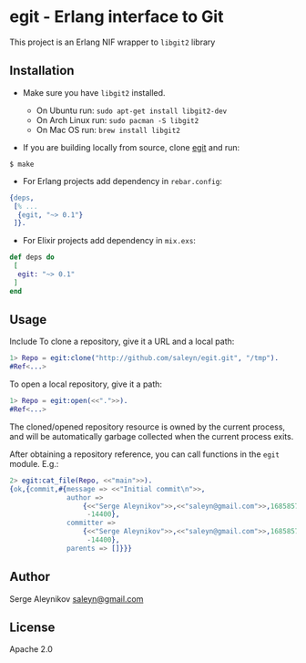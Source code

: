 # egit - Erlang interface to Git

This project is an Erlang NIF wrapper to `libgit2` library

## Installation

- Make sure you have `libgit2` installed.
    - On Ubuntu run: `sudo apt-get install libgit2-dev`
    - On Arch Linux run: `sudo pacman -S libgit2`
    - On Mac OS run: `brew install libgit2`

- If you are building locally from source, clone [egit](https://github.com/saleyn/egit)
and run:
```shell
$ make
```

- For Erlang projects add dependency in `rebar.config`:
```erlang
{deps,
 [% ...
  {egit, "~> 0.1"}
 ]}.
```

- For Elixir projects add dependency in `mix.exs`:
```elixir
def deps do
 [
  egit: "~> 0.1"
 ]
end
```

## Usage

Include 
To clone a repository, give it a URL and a local path:
```erlang
1> Repo = egit:clone("http://github.com/saleyn/egit.git", "/tmp").
#Ref<...>
```

To open a local repository, give it a path:
```erlang
1> Repo = egit:open(<<".">>).
#Ref<...>
```

The cloned/opened repository resource is owned by the current process,
and will be automatically garbage collected when the current process
exits.

After obtaining a repository reference, you can call functions in the
`egit` module. E.g.:

```erlang
2> egit:cat_file(Repo, <<"main">>).
{ok,{commit,#{message => <<"Initial commit\n">>,
              author =>
                  {<<"Serge Aleynikov">>,<<"saleyn@gmail.com">>,1685857770,
                   -14400},
              committer =>
                  {<<"Serge Aleynikov">>,<<"saleyn@gmail.com">>,1685857770,
                   -14400},
              parents => []}}}
```

## Author

Serge Aleynikov <saleyn@gmail.com>


## License

Apache 2.0
